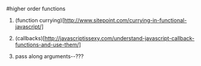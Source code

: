 #higher order functions

  1. (function currying)[http://www.sitepoint.com/currying-in-functional-javascript/]

  2. (callbacks)[http://javascriptissexy.com/understand-javascript-callback-functions-and-use-them/]

  3. pass along arguments--???


